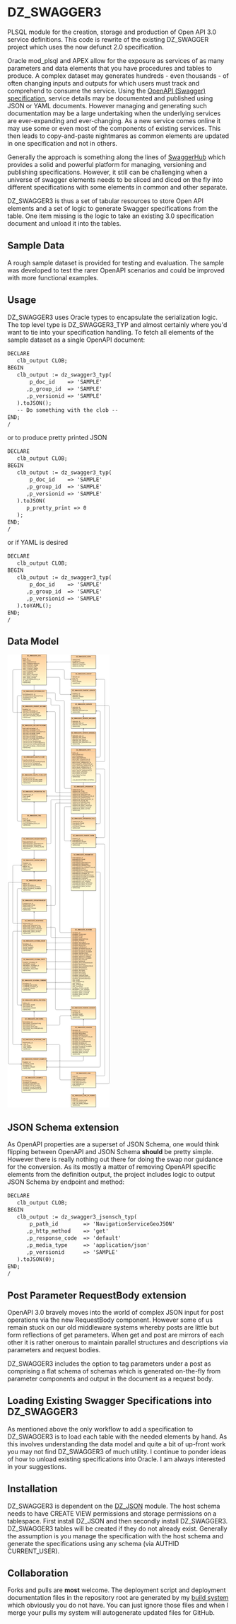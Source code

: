 # DZ_SWAGGER3
PLSQL module for the creation, storage and production of Open API 3.0 service definitions.  This code is rewrite of the existing DZ_SWAGGER project which uses the now defunct 2.0 specification.

Oracle mod_plsql and APEX allow for the exposure as services of as many parameters and data elements that you have procedures and tables to produce.  A complex dataset may generates hundreds - even thousands - of often changing inputs and outputs for which users must track and comprehend to consume the service.  Using the [OpenAPI (Swagger) specification](http://swagger.io/specification), service details may be documented and published using JSON or YAML documents.  However managing and generating such documentation may be a large undertaking when the underlying services are ever-expanding and ever-changing.  As a new service comes online it may use some or even most of the components of existing services.  This then leads to copy-and-paste nightmares as common elements are updated in one specification and not in others.

Generally the approach is something along the lines of [SwaggerHub](https://app.swaggerhub.com) which provides a solid and powerful platform for managing, versioning and publishing specifications.  However, it still can be challenging when a universe of swagger elements needs to be sliced and diced on the fly into different specifications with some elements in common and other separate.

DZ_SWAGGER3 is thus a set of tabular resources to store Open API elements and a set of logic to generate Swagger specifications from the table.  One item missing is the logic to take an existing 3.0 specification document and unload it into the tables.  

## Sample Data
A rough sample dataset is provided for testing and evaluation.  The sample was developed to test the rarer OpenAPI scenarios and could be improved with more functional examples.

## Usage
DZ_SWAGGER3 uses Oracle types to encapsulate the serialization logic.  The top level type is DZ_SWAGGER3_TYP and almost certainly where you'd want to tie into your specification handling.  To fetch all elements of the sample dataset as a single OpenAPI document:

```
DECLARE
   clb_output CLOB;
BEGIN
   clb_output := dz_swagger3_typ(
       p_doc_id    => 'SAMPLE'
      ,p_group_id  => 'SAMPLE'
      ,p_versionid => 'SAMPLE'
   ).toJSON();
   -- Do something with the clob --
END;
/
```
or to produce pretty printed JSON
```
DECLARE
   clb_output CLOB;
BEGIN
   clb_output := dz_swagger3_typ(
       p_doc_id    => 'SAMPLE'
      ,p_group_id  => 'SAMPLE'
      ,p_versionid => 'SAMPLE'
   ).toJSON(
      p_pretty_print => 0
   );
END;
/
```
or if YAML is desired
```
DECLARE
   clb_output CLOB;
BEGIN
   clb_output := dz_swagger3_typ(
       p_doc_id    => 'SAMPLE'
      ,p_group_id  => 'SAMPLE'
      ,p_versionid => 'SAMPLE'
   ).toYAML();
END;
/
```

## Data Model
![Entity Relationship](Doc/DZ_SWAGGER3_ERD.png)

## JSON Schema extension
As OpenAPI properties are a superset of JSON Schema, one would think flipping between OpenAPI and JSON Schema **should** be pretty simple.  However there is really nothing out there for doing the swap nor guidance for the conversion.  As its mostly a matter of removing OpenAPI specific elements from the definition output, the project includes logic to output JSON Schema by endpoint and method:

```
DECLARE
   clb_output CLOB;
BEGIN
   clb_output := dz_swagger3_jsonsch_typ(
       p_path_id        => 'NavigationServiceGeoJSON'
      ,p_http_method    => 'get'
      ,p_response_code  => 'default'
      ,p_media_type     => 'application/json'
      ,p_versionid      => 'SAMPLE'
   ).toJSON(0);
END;
/
```

## Post Parameter RequestBody extension
OpenAPI 3.0 bravely moves into the world of complex JSON input for post operations via the new RequestBody component.  However some of us remain stuck on our old middleware systems whereby posts are little but form reflections of get parameters.  When get and post are mirrors of each other it is rather onerous to maintain parallel structures and descriptions via parameters and request bodies.

DZ_SWAGGER3 includes the option to tag parameters under a post as comprising a flat schema of schemas which is generated on-the-fly from parameter components and output in the document as a request body.

## Loading Existing Swagger Specifications into DZ_SWAGGER3
As mentioned above the only workflow to add a specification to DZ_SWAGGER3 is to load each table with the needed elements by hand.  As this involves understanding the data model and quite a bit of up-front work you may not find DZ_SWAGGER3 of much utility.  I continue to ponder ideas of how to unload existing specifications into Oracle.  I am always interested in your suggestions. 

## Installation
DZ_SWAGGER3 is dependent on the [DZ_JSON](https://github.com/pauldzy/DZ_JSON) module.  The host schema needs to have CREATE VIEW permissions and storage permissions on a tablespace.  First install DZ_JSON and then secondly install DZ_SWAGGER3.  DZ_SWAGGER3 tables will be created if they do not already exist.  Generally the assumption is you manage the specification with the host schema and generate the specifications using any schema (via AUTHID CURRENT_USER).

## Collaboration
Forks and pulls are **most** welcome.  The deployment script and deployment documentation files in the repository root are generated by my [build system](https://github.com/pauldzy/Speculative_PLSQL_CI) which obviously you do not have.  You can just ignore those files and when I merge your pulls my system will autogenerate updated files for GitHub.

